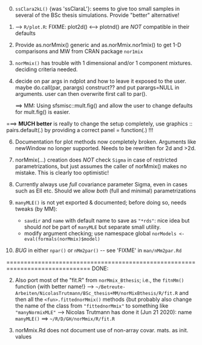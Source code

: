 

0. `ssClara2kL()` {was 'ssClaraL'}: seems to give too small samples in
	several of the BSc thesis simulations.  Provide "better" alternative!

0. --> `R/plot.R`: FIXME: plot2d() <--> plotnd() are *NOT* compatible in their defaults

1. Provide  as.norMmix() generic and   as.norMmix.nor1mix()  to get 1-D
   comparisons and MW<n>  from CRAN package  `nor1mix`

3. `norMmix()` has trouble with 1 dimensional and/or 1 component mixtures.
   deciding criteria needed.

5. decide on par args in ndplot and how to leave it exposed to the user.
   maybe do.call(par, parargs) construct?? and put parargs=NULL in arguments.
   user can then overwrite first call to par().

   ==> MM: Using sfsmisc::mult.fig()  and allow the user to change defaults
   for  mult.fig() is easier.

  ===> **MUCH better** is really to change the setup completely, use
	   graphics :: pairs.default(.)
    by providing a correct  panel = function(.)    !!!


6. Documentation for plot methods now completely broken. Arguments like
   newWindow no longer supported. Needs to be rewritten for 2d and >2d.

7. norMmix(...) creation does *NOT* check `Sigma` in case of restricted
   parametrizations,  but just assumes the caller of norMmix() makes no
   mistake.  This is clearly too optimistic!

8. Currently always use *full* covariance parameter Sigma, even in cases
   such as EII etc.  Should we allow *both* (full and minimal) parametrizations

9. `manyMLE()` is not yet exported & documented; before doing so, needs
   tweaks (by MM):
	- `savdir` and `name` with default name to save as `"*rds"`: nice idea but
      should *not* be part of `manyMLE` but separate small utility.
	- modify argument checking; use namespace global
	  `norModels <- eval(formals(norMmix)$model)`

10. *BUG* in either `npar()` or `nMm2par()` -- see 'FIXME' in `man/nMm2par.Rd`

==============================================================================
DONE:

2. Also port most of the "fit.R" from `norMmix_Bthesis`; i.e., the  `fitnMm()`
  function {with better name!} -->
  `~/Betreute-Arbeiten/NicolasTrutmann/BSc_thesis+MM/norMixBthesis/R/fit.R`
  and then all  the   `<fun>.fittednorMmix()`  methods
  {but probably also change the name of the class from
  `"fittednorMmix"` to something like
  `"manyNormixMLE"`
     --> Nicolas Trutmann has done it (Jun 21 2020): name  `manyMLE()` ==> `~/R/D/GH/norMmix/R/fit.R`

4. norMmix.Rd does not document use of non-array covar. mats. as init. values

